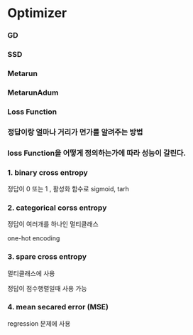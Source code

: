 # Optimizer

### GD

### SSD

### Metarun

### MetarunAdum

### Loss Function

### 정답이랑 얼마나 거리가 먼가를 알려주는 방법

### loss Function을 어떻게 정의하는가에 따라 성능이 갈린다.

### 1. binary cross entropy

정답이 0 또는 1 , 활성화 함수로 sigmoid, tarh

### 2. categorical corss entropy

정답이 여러개를 하나인 멀티클래스

one-hot encoding

### 3. spare cross entropy

멀티클래스에 사용

정답이 점수행렬일때 사용 가능

### 4. mean secared error (MSE)

regression 문제에 사용

### 

### 

### 

### 

###